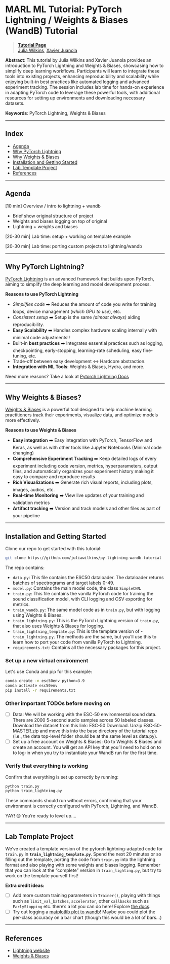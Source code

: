 # MARL ML Tutorial: PyTorch Lightning / Weights & Biases (WandB) Tutorial

>  **[Tutorial Page](https://julianotes.notion.site/MARL-ML-Tutorial-PyTorch-Lightning-Weights-Biases-WandB-Tutorial-12d06e9a3217809490cfdcad3ad48614?pvs=4)**  
> [Julia Wilkins](https://juliawilkins.github.io), [Xavier Juanola](https://xavijuanola.github.io/)

**Abstract**: This tutorial by Julia Wilkins and Xavier Juanola provides an introduction to PyTorch Lightning and Weights & Biases, showcasing how to simplify deep learning workflows. Participants will learn to integrate these tools into existing projects, enhancing reproducibility and scalability while enjoying built-in best practices like automated logging and advanced experiment tracking. The session includes lab time for hands-on experience in adapting PyTorch code to leverage these powerful tools, with additional resources for setting up environments and downloading necessary datasets.

**Keywords**: PyTorch Lightning, Weights & Biases

*****************

## Index
- [Agenda](#agenda)
- [Why PyTorch Lightning](#why_pytorch_lightning)
- [Why Weights & Biases](#why_weights_and_biases)
- [Installation and Getting Started](#installation_and_getting_started)
- [Lab Template Project](#lab_template)
- [References](#references)

*****************

## Agenda

[10 min] Overview / intro to lightning + wandb

- Brief show original structure of project
- Weights and biases logging on top of original
- Lightning + weights and biases

[20-30 min] Lab time: setup + working on template example

[20-30 min] Lab time: porting custom projects to lightning/wandb

*****************

## Why PyTorch Lightning?

[PyTorch Lightning](https://lightning.ai/docs/pytorch/stable/) is an advanced framework that builds upon PyTorch, aiming to simplify the deep learning and model development process.

**Reasons to use PyTorch Lightning**

- *Simplifies code* ➡️ Reduces the amount of code you write for training loops, device management (*which GPU to use*), etc.
- *Consistent setup* ➡️ Setup is the same *(almost always)* aiding reproducibility.
- **Easy Scalability** ➡️ Handles complex hardware scaling internally with minimal code adjustments!!
- Built-in **best practices** ➡️ Integrates essential practices such as logging, checkpointing, early-stopping, learning-rate scheduling, easy fine-tuning, etc.
- Trade-off between easy development ↔️ Hardcore abstraction.
- **Integration with ML Tools**: Weights & Biases, Hydra, and more.

Need more reasons? Take a look at [Pytorch Lightning Docs](https://lightning.ai/docs/pytorch/stable/)

*****************

## Why Weights & Biases?

[Weights & Biases](https://wandb.ai/site/) is a powerful tool designed to help machine learning practitioners track their experiments, visualize data, and optimize models more effectively.

**Reasons to use Weights & Biases**

- **Easy integration** ➡️ Easy integration with PyTorch, TensorFlow and Keras, as well as with other tools like Jupyter Notebooks (Minimal code changing)
- **Comprehensive Experiment Tracking** ➡️ Keep detailed logs of every experiment including code version, metrics, hyperparameters, output files, and automatically organizes your experiment history making it easy to compare and reproduce results
- **Rich Visualizations** ➡️ Generate rich visual reports, including plots, images, audios, etc.
- **Real-time Monitoring** ➡️ View live updates of your training and validation metrics
- **Artifact tracking** ➡️ Version and track models and other files as part of your pipeline

*****************

## Installation and Getting Started

Clone our repo to get started with this tutorial:

```bash
git clone https://github.com/juliawilkins/py-lightning-wandb-tutorial
```

The repo contains:

- `data.py`: This file contains the ESC50 dataloader. The dataloader returns batches of spectrograms and target labels 0-49.
- `model.py`: Contains the main model code, the class `SimpleCNN`.
- `train.py`: This file contains the vanilla PyTorch code for training the sound classification model, with CLI logging and CSV exporting for metrics.
- `train_wandb.py`: The same model code as in `train.py`, but with logging using Weights & Biases.
- `train_lightning.py`: This is the PyTorch Lightning version of `train.py`, that also uses Weights & Biases for logging.
- `train_lightning_template.py`: This is the template version of - `train_lightning.py`. The methods are the same, but you’ll use this to learn how to port your code from vanilla PyTorch to Lightning.
-  `requirements.txt`: Contains all the necessary packages for this project.

### Set up a new virtual environment

Let's use Conda and pip for this example:

```bash
conda create -n esc50env python=3.9
conda activate esc50env
pip install -r requirements.txt
```

### Other important TODOs before moving on

- [ ]  Data: We will be working with the ESC-50 environmental sound data. There are 2000 5-second audio samples across 50 labeled classes. Download the dataset from this link: ESC-50 Download. Unzip ESC-50-MASTER.zip and move this into the base directory of the tutorial repo (i.e., the data top-level folder should be at the same level as data.py).
- [ ]  Set up a free account on Weights & Biases: Go to Weights & Biases and create an account. You will get an API key that you’ll need to hold on to to log-in when you try to instantiate your WandB run for the first time.

### Verify that everything is working

Confirm that everything is set up correctly by running:

```bash
python train.py
python train_lightning.py
```

These commands should run without errors, confirming that your environment is correctly configured with PyTorch, Lightning, and WandB.

YAY! 😊 You’re ready to level up….

*****************

## Lab Template Project

We’ve created a template version of the pytorch lightning-adapted code for `train.py` in **`train_lightning_template.py`**. Spend the next 20 minutes or so filling out the template, porting the code from `train.py` into the lightning format and also playing with some weights and biases logging. Remember that you can look at the “complete” version in `train_lighting.py`, but try to work on the template yourself first!

**Extra credit ideas:**

- [ ]  Add more custom training parameters in `Trainer()`, playing with things such as `limit_val_batches`, `accelerator`, other `callbacks` such as `EarlyStopping` etc. there’s a lot you can do here! Explore [the docs](https://lightning.ai/docs/pytorch/stable/common/trainer.html).
- [ ]  Try out logging a [matplotlib plot to wandb](https://docs.wandb.ai/guides/track/log/plots/)! Maybe you could plot the per-class accuracy on a bar chart (though this would be a lot of bars…)

*****************

## References

- [Lightning website](https://lightning.ai/docs/pytorch/stable/)
- [Weights & Biases](https://wandb.ai/site/)